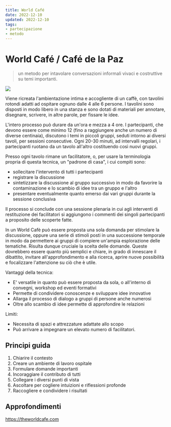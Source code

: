 ```yaml
---
title: World Café
date: 2022-12-10
updated: 2022-12-10
tags:
- partecipazione
- metodo
---
```


# World Café / Café de la Paz
> un metodo per intavolare conversazioni informali vivaci e costruttive su temi importanti.

![](../img/world-cafe.webp)

Viene ricreata l'ambientazione intima e accogliente di un caffè, con tavolini rotondi adatti ad ospitare ognuno dalle 4 alle 6 persone. I tavolini sono disposti in modo libero in una stanza e sono dotati di materiali per annotare, disegnare, scrivere, in altre parole, per fissare le idee.

L'intero processo può durare da un'ora e mezza a 4 ore. I partecipanti, che devono essere come minimo 12 (fino a raggiungere anche un numero di diverse centinaia), discutono i temi in piccoli gruppi, seduti intorno ai diversi tavoli, per sessioni consecutive. Ogni 20-30 minuti, ad intervalli regolari, i partecipanti ruotano da un tavolo all'altro costituendo così nuovi gruppi.

Presso ogni tavolo rimane un facilitatore, o, per usare la terminologia propria di questa tecnica, un "padrone di casa", i cui compiti sono:

- sollecitare l'intervento di tutti i partecipanti
- registrare la discussione
- sintetizzare la discussione al gruppo successivo in modo da favorire la contaminazione e lo scambio di idee tra un gruppo e l'altro
- presentare eventualmente quanto emerso dai vari gruppi durante la sessione conclusiva

Il processo si conclude con una sessione plenaria in cui agli interventi di restituzione dei facilitatori si aggiungono i commenti dei singoli partecipanti a proposito delle scoperte fatte.

In un World Cafè può essere proposta una sola domanda per stimolare la discussione, oppure una serie di stimoli posti in una successione temporale in modo da permettere ai gruppi di compiere un'ampia esplorazione delle tematiche. Risulta dunque cruciale la scelta delle domande. Queste dovrebbero essere quanto più semplici e chiare, in grado di innescare il dibattito, invitare all'approfondimento e alla ricerca, aprire nuove possibilità e focalizzare l'attenzione su ciò che è utile.

Vantaggi della tecnica:

- E' versatile in quanto può essere proposta da sola, o all'interno di convegni, workshop ed eventi formativi
- Permette di condividere conoscenze e sviluppare idee innovative
- Allarga il processo di dialogo a gruppi di persone anche numerosi
- Oltre allo scambio di idee permette di approfondire le relazioni

Limiti:

-   Necessita di spazi e attrezzature adattate allo scopo
-   Può arrivare a impegnare un elevato numero di facilitatori.

## Principi guida

1. Chiarire il contesto
2. Creare un ambiente di lavoro ospitale
3. Formulare domande importanti
4. Incoraggiare il contributo di tutti
5. Collegare i diversi punti di vista
6. Ascoltare per cogliere intuizioni e riflessioni profonde
7. Raccogliere e condividere i risultati


## Approfondimenti
<https://theworldcafe.com>
